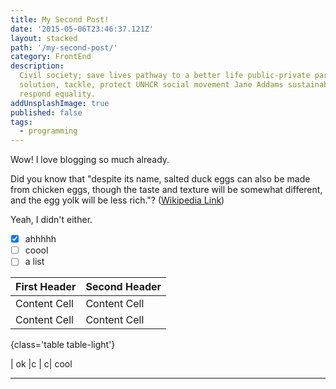 ```yaml
---
title: My Second Post!
date: '2015-05-06T23:46:37.121Z'
layout: stacked
path: '/my-second-post/'
category: FrontEnd
description:
  Civil society; save lives pathway to a better life public-private partnerships
  solution, tackle, protect UNHCR social movement Jane Addams sustainable campaign
  respond equality.
addUnsplashImage: true
published: false
tags:
  - programming
---
```


Wow! I love blogging so much already.

Did you know that "despite its name,
salted duck eggs can also be made from
chicken eggs, though the taste and texture
will be somewhat different, and the egg
yolk will be less rich."?
([Wikipedia Link](http://en.wikipedia.org/wiki/Salted_duck_egg))

Yeah, I didn't either.

- [x] ahhhhh
- [ ] coool
- [ ] a list

| First Header | Second Header |
| ------------ | ------------- |
| Content Cell | Content Cell  |
| Content Cell | Content Cell  |

{class='table table-light'}

| ok |c | c| cool

---
